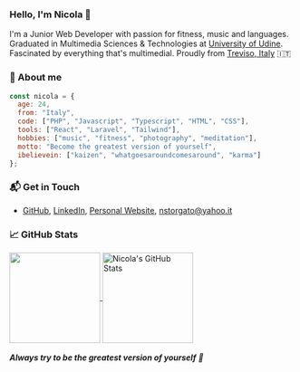 ### Hello, I'm Nicola 👋

I'm a Junior Web Developer with passion for fitness, music and languages. Graduated in Multimedia Sciences & Technologies at [University of Udine](https://www.uniud.it/en/uniud-international?set_language=en). Fascinated by everything that's multimedial. Proudly from [Treviso, Italy](https://it.wikipedia.org/wiki/Treviso) 🇮🇹

### 👦 About me

```javascript
const nicola = {
  age: 24,
  from: "Italy",
  code: ["PHP", "Javascript", "Typescript", "HTML", "CSS"],
  tools: ["React", "Laravel", "Tailwind"],
  hobbies: ["music", "fitness", "photography", "meditation"],
  motto: "Become the greatest version of yourself",
  ibelievein: ["kaizen", "whatgoesaroundcomesaround", "karma"]
};
```

### 📬 Get in Touch

- [GitHub](https://github.com/nicolastorgato), [LinkedIn](https://www.linkedin.com/in/nicolastorgato/), [Personal Website](https://www.nicolastorgato.com/), nstorgato@yahoo.it


### &#x1f4c8; GitHub Stats

<a href="https://github.com/nicolastorgato/nicolastorgato">
  <img height=160px align="center" src="https://github-readme-stats.vercel.app/api/top-langs/?username=nicolastorgato&theme=default&show_icons=true&langs_count=6&layout=compact" />
</a>

<a href="https://github.com/nicolastorgato/nicolastorgato">
  <img height=160px align="center" src="https://github-readme-stats.vercel.app/api?username=nicolastorgato&show_icons=true&line_height=27&count_private=true&theme=default&hide=prs" alt="Nicola's GitHub Stats" />
</a>


<br>
<br>
<em><b>Always try to be the greatest version of yourself</b> 💪</em>
